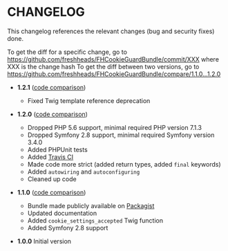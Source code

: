 CHANGELOG
=========

This changelog references the relevant changes (bug and security fixes) done.

To get the diff for a specific change, go to https://github.com/freshheads/FHCookieGuardBundle/commit/XXX where XXX is the change hash
To get the diff between two versions, go to https://github.com/freshheads/FHCookieGuardBundle/compare/1.1.0...1.2.0

* __1.2.1__ ([code comparison](https://github.com/freshheads/FHCookieGuardBundle/compare/1.2.0...1.2.1))

  * Fixed Twig template reference deprecation

* __1.2.0__ ([code comparison](https://github.com/freshheads/FHCookieGuardBundle/compare/1.1.0...1.2.0))

  * Dropped PHP 5.6 support, minimal required PHP version 7.1.3 
  * Dropped Symfony 2.8 support, minimal required Symfony version 3.4.0
  * Added PHPUnit tests
  * Added [Travis CI](https://travis-ci.org/freshheads/FHCookieGuardBundle)
  * Made code more strict (added return types, added `final` keywords)
  * Added `autowiring` and `autoconfiguring`
  * Cleaned up code

* __1.1.0__ ([code comparison](https://github.com/freshheads/FHCookieGuardBundle/compare/1.0.0...1.1.0))

  * Bundle made publicly available on [Packagist](https://packagist.org/packages/freshheads/cookie-guard-bundle)
  * Updated documentation
  * Added `cookie_settings_accepted` Twig function
  * Added Symfony 2.8 support

* __1.0.0__ Initial version

